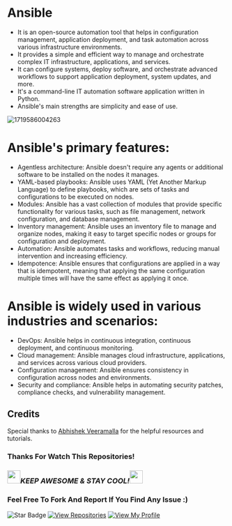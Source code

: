 # Ansible 

-  It is an open-source automation tool that helps in configuration management, application deployment, and task automation across various infrastructure environments.
-  It provides a simple and efficient way to manage and orchestrate complex IT infrastructure, applications, and services.
-  It can configure systems, deploy software, and orchestrate advanced workflows to support application deployment, system updates, and more.
-  It's a command-line IT automation software application written in Python.
-  Ansible's main strengths are simplicity and ease of use.

  
![1719586004263](https://github.com/iamvikramkumar/ansible/assets/89016145/3d5223fa-4c19-419b-abb0-b14efe182d08)


  
# Ansible's primary features:

- Agentless architecture: Ansible doesn't require any agents or additional software to be installed on the nodes it manages.
- YAML-based playbooks: Ansible uses YAML (Yet Another Markup Language) to define playbooks, which are sets of tasks and configurations to be executed on nodes.
- Modules: Ansible has a vast collection of modules that provide specific functionality for various tasks, such as file management, network configuration, and database management.
- Inventory management: Ansible uses an inventory file to manage and organize nodes, making it easy to target specific nodes or groups for configuration and deployment.
- Automation: Ansible automates tasks and workflows, reducing manual intervention and increasing efficiency.
- Idempotence: Ansible ensures that configurations are applied in a way that is idempotent, meaning that applying the same configuration multiple times will have the same effect as applying it once.

# Ansible is widely used in various industries and scenarios:
- DevOps: Ansible helps in continuous integration, continuous deployment, and continuous monitoring.
- Cloud management: Ansible manages cloud infrastructure, applications, and services across various cloud providers.
- Configuration management: Ansible ensures consistency in configuration across nodes and environments.
- Security and compliance: Ansible helps in automating security patches, compliance checks, and vulnerability management.

## Credits

Special thanks to [Abhishek Veeramalla](https://www.youtube.com/playlist?list=PLdpzxOOAlwvLxd5nmtmORCmhD5jkrNbuE) for the helpful resources and tutorials.

### Thanks For Watch This Repositories!

### <img src="https://media.giphy.com/media/WUlplcMpOCEmTGBtBW/giphy.gif" width="30"><i>KEEP AWESOME & STAY COOL!</i><img src="https://media.giphy.com/media/WUlplcMpOCEmTGBtBW/giphy.gif" width="30">

### Feel Free To Fork And Report If You Find Any Issue :)

![Star Badge](https://img.shields.io/static/v1?label=%F0%9F%8C%9F&message=If%20Useful&style=style=flat&color=BC4E99)
[![View Repositories](https://img.shields.io/badge/View-My_Repositories-blue?logo=GitHub)](https://github.com/iamvikramkumar?tab=repositories)
[![View My Profile](https://img.shields.io/badge/View-My_Profile-green?logo=GitHub)](https://github.com/iamvikramkumar)
</div>

